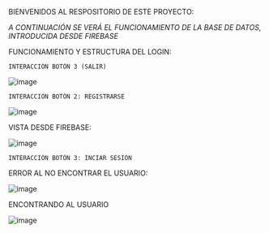 BIENVENIDOS AL RESPOSITORIO DE ESTE PROYECTO:

*A CONTINUACIÓN SE VERÁ EL FUNCIONAMIENTO DE LA BASE DE DATOS, INTRODUCIDA DESDE FIREBASE*

FUNCIONAMIENTO Y ESTRUCTURA DEL LOGIN:
  
    INTERACCIÓN BOTÓN 3 (SALIR)
![image](https://github.com/user-attachments/assets/0ddf8dd0-b762-440d-b6fb-d860c59be021)

  
    INTERACCIÓN BOTÓN 2: REGISTRARSE

![image](https://github.com/user-attachments/assets/4802723b-a060-4159-8b02-2b47e31abe3a)

      
  VISTA DESDE FIREBASE:
  
 ![image](https://github.com/user-attachments/assets/efd97908-1d68-4821-84ac-8a365b6195cf)


    INTERACCIÓN BOTÓN 3: INCIAR SESIÓN
  
  ERROR AL NO ENCONTRAR EL USUARIO:
  
![image](https://github.com/user-attachments/assets/5a32503a-d3f9-4a33-aa38-26c82ce910da)
 
  ENCONTRANDO AL USUARIO
  
![image](https://github.com/user-attachments/assets/86c308f6-dc0c-443a-bf6f-1010f9930908)



